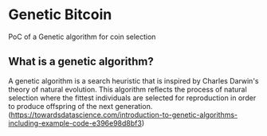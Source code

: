 # Genetic Bitcoin
PoC of a Genetic algorithm for coin selection 

## What is a genetic algorithm?

A genetic algorithm is a search heuristic that is inspired by Charles Darwin's theory of natural evolution. This algorithm reflects the process of natural selection where the fittest individuals are selected for reproduction in order to produce offspring of the next generation. (https://towardsdatascience.com/introduction-to-genetic-algorithms-including-example-code-e396e98d8bf3)
